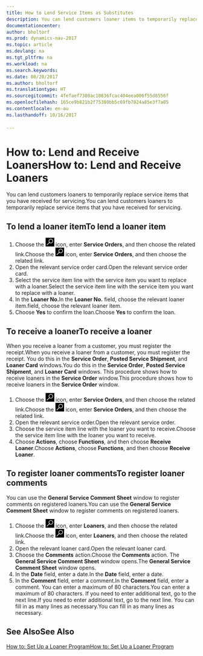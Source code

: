 ```yaml
---
title: How to Lend Service Items as Substitutes
description: You can lend customers loaner items to temporarily replace service items that you have received for servicing.
documentationcenter: 
author: bholtorf
ms.prod: dynamics-nav-2017
ms.topic: article
ms.devlang: na
ms.tgt_pltfrm: na
ms.workload: na
ms.search.keywords: 
ms.date: 08/28/2017
ms.author: bholtorf
ms.translationtype: HT
ms.sourcegitcommit: 4fefaef7380ac10836fcac404eea006f55d8556f
ms.openlocfilehash: 165ce9b821b2f75380bb5c69fb7824a85e3f7a05
ms.contentlocale: en-au
ms.lasthandoff: 10/16/2017

---
```

# <a name="how-to-lend-and-receive-loaners"></a><span data-ttu-id="bc1f4-103">How to: Lend and Receive Loaners</span><span class="sxs-lookup"><span data-stu-id="bc1f4-103">How to: Lend and Receive Loaners</span></span>
<span data-ttu-id="bc1f4-104">You can lend customers loaners to temporarily replace service items that you have received for servicing.</span><span class="sxs-lookup"><span data-stu-id="bc1f4-104">You can lend customers loaners to temporarily replace service items that you have received for servicing.</span></span>  
  
## <a name="to-lend-a-loaner-item"></a><span data-ttu-id="bc1f4-105">To lend a loaner item</span><span class="sxs-lookup"><span data-stu-id="bc1f4-105">To lend a loaner item</span></span>    
1. <span data-ttu-id="bc1f4-106">Choose the ![Search for Page or Report](media/ui-search/search_small.png "Search for Page or Report icon") icon, enter **Service Orders**, and then choose the related link.</span><span class="sxs-lookup"><span data-stu-id="bc1f4-106">Choose the ![Search for Page or Report](media/ui-search/search_small.png "Search for Page or Report icon") icon, enter **Service Orders**, and then choose the related link.</span></span>  
2. <span data-ttu-id="bc1f4-107">Open the relevant service order card.</span><span class="sxs-lookup"><span data-stu-id="bc1f4-107">Open the relevant service order card.</span></span>  
3. <span data-ttu-id="bc1f4-108">Select the service item line with the service item you want to replace with a loaner.</span><span class="sxs-lookup"><span data-stu-id="bc1f4-108">Select the service item line with the service item you want to replace with a loaner.</span></span>  
4. <span data-ttu-id="bc1f4-109">In the **Loaner No.**</span><span class="sxs-lookup"><span data-stu-id="bc1f4-109">In the **Loaner No.**</span></span> <span data-ttu-id="bc1f4-110">field, choose the relevant loaner item.</span><span class="sxs-lookup"><span data-stu-id="bc1f4-110">field, choose the relevant loaner item.</span></span>  
5. <span data-ttu-id="bc1f4-111">Choose **Yes** to confirm the loan.</span><span class="sxs-lookup"><span data-stu-id="bc1f4-111">Choose **Yes** to confirm the loan.</span></span>  

## <a name="to-receive-a-loaner"></a><span data-ttu-id="bc1f4-112">To receive a loaner</span><span class="sxs-lookup"><span data-stu-id="bc1f4-112">To receive a loaner</span></span>  
<span data-ttu-id="bc1f4-113">When you receive a loaner from a customer, you must register the receipt.</span><span class="sxs-lookup"><span data-stu-id="bc1f4-113">When you receive a loaner from a customer, you must register the receipt.</span></span> <span data-ttu-id="bc1f4-114">You do this in the **Service Order**, **Posted Service Shipment**, and **Loaner Card** windows.</span><span class="sxs-lookup"><span data-stu-id="bc1f4-114">You do this in the **Service Order**, **Posted Service Shipment**, and **Loaner Card** windows.</span></span> <span data-ttu-id="bc1f4-115">This procedure shows how to receive loaners in the **Service Order** window.</span><span class="sxs-lookup"><span data-stu-id="bc1f4-115">This procedure shows how to receive loaners in the **Service Order** window.</span></span>  
  
1. <span data-ttu-id="bc1f4-116">Choose the ![Search for Page or Report](media/ui-search/search_small.png "Search for Page or Report icon") icon, enter **Service Orders**, and then choose the related link.</span><span class="sxs-lookup"><span data-stu-id="bc1f4-116">Choose the ![Search for Page or Report](media/ui-search/search_small.png "Search for Page or Report icon") icon, enter **Service Orders**, and then choose the related link.</span></span>  
2. <span data-ttu-id="bc1f4-117">Open the relevant service order.</span><span class="sxs-lookup"><span data-stu-id="bc1f4-117">Open the relevant service order.</span></span>  
3. <span data-ttu-id="bc1f4-118">Choose the service item line with the loaner you want to receive.</span><span class="sxs-lookup"><span data-stu-id="bc1f4-118">Choose the service item line with the loaner you want to receive.</span></span>  
4. <span data-ttu-id="bc1f4-119">Choose **Actions**, choose **Functions**, and then choose **Receive Loaner**.</span><span class="sxs-lookup"><span data-stu-id="bc1f4-119">Choose **Actions**, choose **Functions**, and then choose **Receive Loaner**.</span></span>  

## <a name="to-register-loaner-comments"></a><span data-ttu-id="bc1f4-120">To register loaner comments</span><span class="sxs-lookup"><span data-stu-id="bc1f4-120">To register loaner comments</span></span>  
<span data-ttu-id="bc1f4-121">You can use the **General Service Comment Sheet** window to register comments on registered loaners.</span><span class="sxs-lookup"><span data-stu-id="bc1f4-121">You can use the **General Service Comment Sheet** window to register comments on registered loaners.</span></span>  
  
1. <span data-ttu-id="bc1f4-122">Choose the ![Search for Page or Report](media/ui-search/search_small.png "Search for Page or Report icon") icon, enter **Loaners**, and then choose the related link.</span><span class="sxs-lookup"><span data-stu-id="bc1f4-122">Choose the ![Search for Page or Report](media/ui-search/search_small.png "Search for Page or Report icon") icon, enter **Loaners**, and then choose the related link.</span></span>  
2. <span data-ttu-id="bc1f4-123">Open the relevant loaner card.</span><span class="sxs-lookup"><span data-stu-id="bc1f4-123">Open the relevant loaner card.</span></span>  
3. <span data-ttu-id="bc1f4-124">Choose the **Comments** action.</span><span class="sxs-lookup"><span data-stu-id="bc1f4-124">Choose the **Comments** action.</span></span> <span data-ttu-id="bc1f4-125">The **General Service Comment Sheet** window opens.</span><span class="sxs-lookup"><span data-stu-id="bc1f4-125">The **General Service Comment Sheet** window opens.</span></span>  
4. <span data-ttu-id="bc1f4-126">In the **Date** field, enter a date.</span><span class="sxs-lookup"><span data-stu-id="bc1f4-126">In the **Date** field, enter a date.</span></span>  
5. <span data-ttu-id="bc1f4-127">In the **Comment** field, enter a comment.</span><span class="sxs-lookup"><span data-stu-id="bc1f4-127">In the **Comment** field, enter a comment.</span></span> <span data-ttu-id="bc1f4-128">You can enter a maximum of 80 characters.</span><span class="sxs-lookup"><span data-stu-id="bc1f4-128">You can enter a maximum of 80 characters.</span></span> <span data-ttu-id="bc1f4-129">If you need to enter additional text, go to the next line.</span><span class="sxs-lookup"><span data-stu-id="bc1f4-129">If you need to enter additional text, go to the next line.</span></span> <span data-ttu-id="bc1f4-130">You can fill in as many lines as necessary.</span><span class="sxs-lookup"><span data-stu-id="bc1f4-130">You can fill in as many lines as necessary.</span></span>  
  
## <a name="see-also"></a><span data-ttu-id="bc1f4-131">See Also</span><span class="sxs-lookup"><span data-stu-id="bc1f4-131">See Also</span></span>  
[<span data-ttu-id="bc1f4-132">How to: Set Up a Loaner Program</span><span class="sxs-lookup"><span data-stu-id="bc1f4-132">How to: Set Up a Loaner Program</span></span>](service-how-setup-loaner-program.md)   

